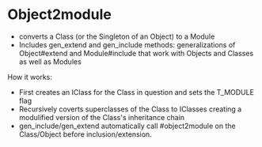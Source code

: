 Object2module
=============

* converts a Class (or the Singleton of an Object) to a Module
* Includes gen\_extend and gen_include methods: generalizations of Object#extend and Module#include that work with
  Objects and Classes as well as Modules

How it works:
* First creates an IClass for the Class in question and sets the T\_MODULE flag 
* Recursively coverts superclasses of the Class to IClasses creating a modulified version of the Class's inheritance chain
* gen\_include/gen\_extend automatically call #object2module on the Class/Object before inclusion/extension.
